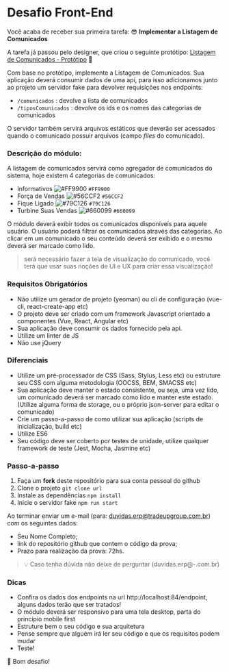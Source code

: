 # Desafio Front-End
Você acaba de receber sua primeira tarefa: 😎
**Implementar a Listagem de Comunicados**

A tarefa já passou pelo designer, que criou o seguinte protótipo:
[Listagem de Comunicados - Protótipo](https://www.figma.com/file/g7nTwmd4Ne82zK1Mt3imLN/Desafio-Front-end) 🎨

Com base no protótipo, implemente a Listagem de Comunicados. Sua aplicação deverá consumir dados de uma api, para isso adicionamos junto ao projeto um servidor fake para devolver requisições nos endpoints:
- `/comunicados` : devolve a lista de comunicados
- `/tiposComunicados` : devolve os ids e os nomes das categorias de comunicados

O servidor também servirá arquivos estáticos que deverão ser acessados quando o comunicado possuir arquivos (campo *files* do comunicado).

### Descrição do módulo:
A listagem de comunicados servirá como agregador de comunicados do sistema, hoje existem 4 categorias de comunicados:
- Informativos ![#FF9900](https://placehold.it/15/FF9900/000000?text=+) `#FF9900`  
- Força de Vendas ![#56CCF2](https://placehold.it/15/56CCF2/000000?text=+) `#56CCF2`
- Fique Ligado ![#79C126](https://placehold.it/15/79C126/000000?text=+) `#79C126`  
- Turbine Suas Vendas ![#660099](https://placehold.it/15/660099/000000?text=+) `#660099`

O módulo deverá exibir todos os comunicados disponíveis para aquele usuário. O usuário poderá filtrar os comunicados através das categorias. Ao clicar em um comunicado o seu conteúdo deverá ser exibido e o mesmo deverá ser marcado como lido.

> será necessário fazer a tela de visualização do comunicado, você terá que usar suas noções de UI e UX para criar essa visualização!

### Requisitos Obrigatórios
- Não utilize um gerador de projeto (yeoman) ou cli de configuração (vue-cli, react-create-app etc)
- O projeto deve ser criado com um framework Javascript orientado a componentes (Vue, React, Angular etc)
- Sua aplicação deve consumir os dados fornecido pela api.
- Utilize um linter de JS
- Não use jQuery

### Diferenciais
- Utilize um pré-processador de CSS (Sass, Stylus, Less etc) ou estruture seu CSS com alguma metodologia (OOCSS, BEM, SMACSS etc)
- Sua aplicação deve manter o estado consistente, ou seja, uma vez lido, um comunicado deverá ser marcado como lido e manter este estado. (Utilize alguma forma de storage, ou o próprio json-server para editar o comunicado)
- Crie um passo-a-passo de como utilizar sua aplicação (scripts de inicialização, build etc)
- Utilize ES6
- Seu código deve ser coberto por testes de unidade, utilize qualquer framework de teste (Jest, Mocha, Jasmine etc)

### Passo-a-passo
1. Faça um **fork** deste repositório para sua conta pessoal do github
2. Clone o projeto
    ``git clone url``
3. Instale as dependências
    ``npm install``
4. Inicie o servidor fake
    ``npm run start``

Ao terminar enviar um e-mail (para: duvidas.erp@tradeupgroup.com.br) com os seguintes dados:
   - Seu Nome Completo;
   - link do repositório github que contem o código da prova;
   - Prazo para realização da prova: 72hs.

> 💡 Caso tenha dúvida não deixe de perguntar (duvidas.erp@-.com.br)

### Dicas
- Confira os dados dos endpoints na url http://localhost:84/endpoint, alguns dados terão que ser tratados!
- O módulo deverá ser responsivo para uma tela desktop, parta do princípio mobile first
- Estruture bem o seu código e sua arquitetura
- Pense sempre que alguém irá ler seu código e que os requisitos podem mudar
- Teste!

👊 Bom desafio!
